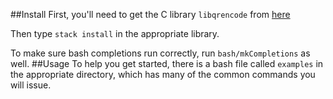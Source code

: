 ##Install
First, you'll need to get the C library `libqrencode` from [here](https://github.com/fukuchi/libqrencode)

Then type
```stack install```
in the appropriate library.

To make sure bash completions run correctly, run
```bash/mkCompletions```
as well.
##Usage
To help you get started, there is a bash file called `examples` in the appropriate directory, which has many of the common commands you will issue. 
